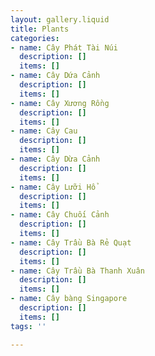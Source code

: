 ```yaml
---
layout: gallery.liquid
title: Plants
categories:
- name: Cây Phát Tài Núi
  description: []
  items: []
- name: Cây Dứa Cảnh
  description: []
  items: []
- name: Cây Xương Rồng
  description: []
  items: []
- name: Cây Cau
  description: []
  items: []
- name: Cây Dừa Cảnh
  description: []
  items: []
- name: Cây Lưỡi Hổ
  description: []
  items: []
- name: Cây Chuối Cảnh
  description: []
  items: []
- name: Cây Trầu Bà Rẻ Quạt
  description: []
  items: []
- name: Cây Trầu Bà Thanh Xuân
  description: []
  items: []
- name: Cây bàng Singapore
  description: []
  items: []
tags: ''

---
```

